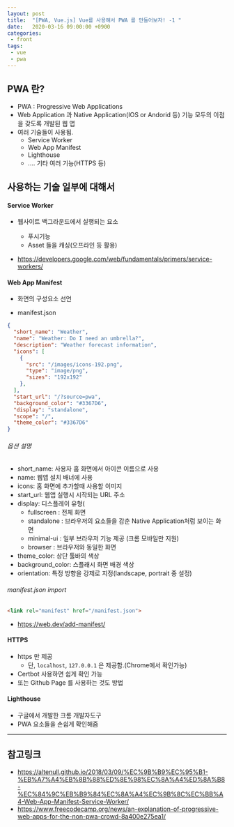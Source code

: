 ```yaml
---
layout: post
title:  "[PWA, Vue.js] Vue를 사용해서 PWA 를 만들어보자! -1 "
date:   2020-03-16 09:00:00 +0900
categories:
 - front
tags: 
 - vue
 - pwa
---
```


## PWA 란?
- PWA : Progressive Web Applications 
- Web Application 과 Native Application(IOS or Andorid 등) 기능 모두의 이점을 갖도록 개발된 웹 앱
- 여러 기술들이 사용됨.
    - Service Worker
    - Web App Manifest
    - Lighthouse
    - .... 기타 여러 기능(HTTPS 등)
    

## 사용하는 기술 일부에 대해서

#### Service Worker
- 웹사이트 백그라운드에서 실행되는 요소
    - 푸시기능
    - Asset 들을 캐싱(오프라인 등 활용)

- https://developers.google.com/web/fundamentals/primers/service-workers/
     

#### Web App Manifest
- 화면의 구성요소 선언

- manifest.json

```json
{
  "short_name": "Weather",
  "name": "Weather: Do I need an umbrella?",
  "description": "Weather forecast information",
  "icons": [
    {
      "src": "/images/icons-192.png",
      "type": "image/png",
      "sizes": "192x192"
    },
  ],
  "start_url": "/?source=pwa",
  "background_color": "#3367D6",
  "display": "standalone",
  "scope": "/",
  "theme_color": "#3367D6"
}
```
###### 옵션 설명
- short_name: 사용자 홈 화면에서 아이콘 이름으로 사용
- name: 웹앱 설치 배너에 사용
- icons: 홈 화면에 추가할때 사용할 이미지
- start_url: 웹앱 실행시 시작되는 URL 주소
- display: 디스플레이 유형(
    - fullscreen : 전체 화면
    - standalone : 브라우저의 요소들을 감춘 Native Application처럼 보이는 화면
    - minimal-ui : 일부 브라우저 기능 제공 (크롬 모바일만 지원)
    - browser : 브라우저와 동일한 화면
- theme_color: 상단 툴바의 색상
- background_color: 스플래시 화면 배경 색상
- orientation: 특정 방향을 강제로 지정(landscape, portrait 중 설정)

###### manifest.json import
```html
<link rel="manifest" href="/manifest.json">
```

- https://web.dev/add-manifest/

#### HTTPS
- https 만 제공
    - 단, `localhost`, `127.0.0.1` 은 제공함.(Chrome에서 확인가능)
- Certbot 사용하면 쉽게 확인 가능
- 또는 Github Page 를 사용하는 것도 방법

#### Lighthouse
- 구글에서 개발한 크롬 개발자도구
- PWA 요소들을 손쉽게 확인해줌

---
## 참고링크
- https://altenull.github.io/2018/03/09/%EC%9B%B9%EC%95%B1-%EB%A7%A4%EB%8B%88%ED%8E%98%EC%8A%A4%ED%8A%B8-%EC%84%9C%EB%B9%84%EC%8A%A4%EC%9B%8C%EC%BB%A4-Web-App-Manifest-Service-Worker/
- https://www.freecodecamp.org/news/an-explanation-of-progressive-web-apps-for-the-non-pwa-crowd-8a400e275ea1/
